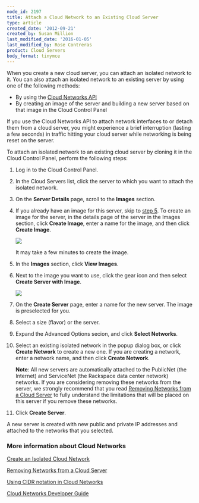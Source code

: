 ```yaml
---
node_id: 2197
title: Attach a Cloud Network to an Existing Cloud Server
type: article
created_date: '2012-09-21'
created_by: Susan Million
last_modified_date: '2016-01-05'
last_modified_by: Rose Contreras
product: Cloud Servers
body_format: tinymce
---
```


When you create a new cloud server, you can attach an isolated network
to it. You can also attach an isolated network to an existing server by
using one of the following methods:

-   By using the [Cloud Networks
    API](http://docs.rackspace.com/networks/api/v2/cn-devguide/content/ch_preface.html)
-   By creating an image of the server and building a new server based
    on that image in the Cloud Control Panel

If you use the Cloud Networks API to attach network interfaces to or
detach them from a cloud server, you might experience a brief
interruption (lasting a few seconds) in traffic hitting your cloud
server while networking is being reset on the server.

To attach an isolated network to an existing cloud server by cloning it
in the Cloud Control Panel, perform the following steps:



1.  Log in to the Cloud Control Panel.
2.  In the Cloud Servers list, click the server to which you want to
    attach the isolated network.
3.  On the **Server Details** page, scroll to the **Images** section.
4.  If you already have an image for this server, skip to [step
    5](#step4). To create an image for the server, in the details page
    of the server in the Images section, click **Create Image**, enter a
    name for the image, and then click **Create Image**.

    ![](https://8026b2e3760e2433679c-fffceaebb8c6ee053c935e8915a3fbe7.ssl.cf2.rackcdn.com/field/image/2197-1.png)

    It may take a few minutes to create the image.

5.  In the **Images** section, click **View Images**.
6.  Next to the image you want to use, click the gear icon and then
    select **Create Server with Image**.

    ![](/knowledge_center/sites/default/files/field/image/Create%20Server%20from%20Image%20for%20Cloud%20Networks_1.png)

7.  On the **Create Server** page, enter a name for the new server. The
    image is preselected for you.
8.  Select a size (flavor) or the server.
9.  Expand the Advanced Options secion, and click **Select Networks**.
10. Select an existing isolated network in the popup dialog box, or
    click **Create Network** to create a new one. If you are creating a
    network, enter a network name, and then click **Create Network**.

    **Note**: All new servers are automatically attached to the
    PublicNet (the Internet) and ServiceNet (the Rackspace data
    center network) networks. If you are considering removing these
    networks from the server, we strongly recommend that you read
    [Removing Networks from a Cloud
    Server](/how-to/removing-networks-from-a-cloud-server "Remove Networks from a Cloud Server")
    to fully understand the limitations that will be placed on this
    server if you remove these networks.

11. Click **Create Server**.



A new server is created with new public and private IP addresses and
attached to the networks that you selected.

### More information about Cloud Networks

[Create an Isolated Cloud
Network](/how-to/create-an-isolated-cloud-network-and-attach-it-to-a-server "Attach an Isolated Network to a New Cloud Server")

[Removing Networks from a Cloud
Server](/how-to/removing-networks-from-a-cloud-server "Removing Networks from a Cloud Server")

[Using CIDR notation in Cloud
Networks](/how-to/using-cidr-notation-in-cloud-networks "CIDR Notation")

[Cloud Networks Developer
Guide](http://docs.rackspace.com/networks/api/v2/cn-devguide/ "Cloud Networks Developer Guide")

